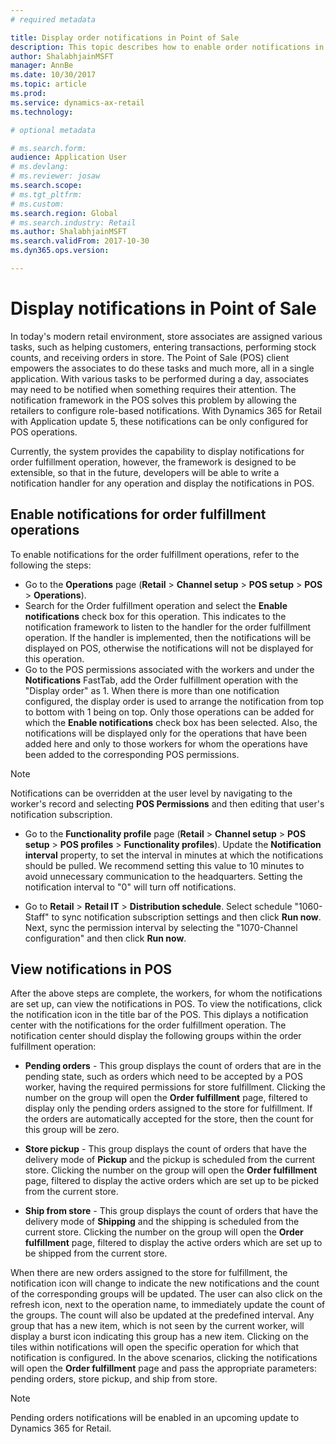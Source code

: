 ```yaml
---
# required metadata

title: Display order notifications in Point of Sale
description: This topic describes how to enable order notifications in the Point of Sale and the notifications framework, which can be extended to other operations. 
author: ShalabhjainMSFT
manager: AnnBe
ms.date: 10/30/2017
ms.topic: article
ms.prod: 
ms.service: dynamics-ax-retail
ms.technology: 

# optional metadata

# ms.search.form:  
audience: Application User
# ms.devlang: 
# ms.reviewer: josaw
ms.search.scope: 
# ms.tgt_pltfrm: 
# ms.custom: 
ms.search.region: Global
# ms.search.industry: Retail
ms.author: ShalabhjainMSFT
ms.search.validFrom: 2017-10-30
ms.dyn365.ops.version: 

---
```


# Display notifications in Point of Sale

In today's modern retail environment, store associates are assigned various tasks, such as helping customers, entering transactions, performing stock counts, and receiving orders in store. The Point of Sale (POS) client empowers the associates to do these tasks and much more, all in a single application. With various tasks to be performed during a day, associates may need to be notified when something requires their attention. The notification framework in the POS solves this problem by allowing the retailers to configure role-based notifications. With Dynamics 365 for Retail with Application update 5, these notifications can be only configured for POS operations.

Currently, the system provides the capability to display notifications for order fulfillment operation, however, the framework is designed to be extensible, so that in the future, developers will be able to write a notification handler for any operation and display the notifications in POS.  

## Enable notifications for order fulfillment operations

To enable notifications for the order fulfillment operations, refer to the following the steps:

 - Go to the **Operations** page (**Retail** > **Channel setup** > **POS setup** > **POS** > **Operations**).
 - Search for the Order fulfillment operation and select the **Enable notifications** check box for this operation. This indicates to the notification framework to listen to the handler for the order fulfillment operation. If the handler is implemented, then the notifications will be displayed on POS, otherwise the notifications will not be displayed for this operation.
- Go to the POS permissions associated with the workers and under the **Notifications** FastTab, add the Order fulfillment operation with the "Display order" as 1. When there is more than one notification configured, the display order is used to arrange the notification from top to bottom with 1 being on top. Only those operations can be added for which the **Enable notifications** check box has been selected. Also, the notifications will be displayed only for the operations that have been added here and only to those workers for whom the operations have been added to the corresponding POS permissions. 

> [!NOTE]
> Notifications can be overridden at the user level by navigating to the worker's record and selecting **POS Permissions** and then editing that user's notification subscription.

 - Go to the **Functionality profile** page (**Retail** > **Channel setup** > **POS setup** > **POS profiles** > **Functionality profiles**). Update the **Notification interval** property, to set the interval in minutes at which the notifications should be pulled. We recommend setting this value to 10 minutes to avoid unnecessary communication to the headquarters. Setting the notification interval to "0" will turn off notifications.  

 - Go to **Retail** > **Retail IT** > **Distribution schedule**. Select schedule "1060-Staff" to sync notification subscription settings and then click **Run now**. Next, sync the permission interval by selecting the "1070-Channel configuration" and then click **Run now**. 

## View notifications in POS

After the above steps are complete, the workers, for whom the notifications are set up, can view the notifications in POS. To view the notifications, click the notification icon in the title bar of the POS. This diplays a notification center with the notifications
for the order fulfillment operation. The notification center should display the following groups within the order fulfillment operation: 

- **Pending orders** - This group displays the count of orders that are in the pending state, such as orders which need to be accepted by a POS worker, having the required permissions for store fulfillment. Clicking the number on the group will open the **Order fulfillment** page, filtered to display only the pending orders assigned to the store for fulfillment. If the orders are automatically accepted for the store, then the count for this group will be zero.

- **Store pickup** - This group displays the count of orders that have the delivery mode of **Pickup** and the pickup is scheduled from the current store. Clicking the number on the group will open the **Order fulfillment** page, filtered to display the active orders which are set up to be picked from the current store.

- **Ship from store** - This group displays the count of orders that have the delivery mode of **Shipping** and the shipping is scheduled from the current store. Clicking the number on the group will open the **Order fulfillment** page, filtered to display the active orders which are set up to be shipped from the current store.

When there are new orders assigned to the store for fulfillment, the notification icon will change to indicate the new notifications and the count of the corresponding groups will be updated. The user can also click on the refresh icon, next to the operation name, to immediately update the count of the groups. The count will also be updated at the predefined interval. Any group that has a new item, which is not seen by the current worker, will display a burst icon indicating this group has a new item. Clicking on the tiles within notifications will open the specific operation for which that notification is configured. In the above scenarios, clicking the notifications will open the **Order fulfillment** page and pass the appropriate parameters: pending orders, store pickup, and ship from store. 

> [!NOTE]
> Pending orders notifications will be enabled in an upcoming update to Dynamics 365 for Retail. 

